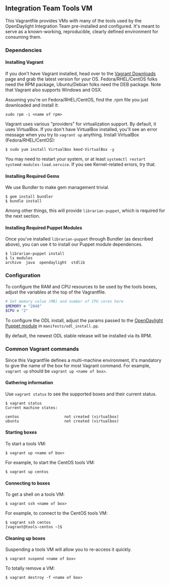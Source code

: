 ## Integration Team Tools VM

This Vagrantfile provides VMs with many of the tools used by the OpenDaylight Integration Team pre-installed and configured. It's meant to serve as a known-working, reproducible, clearly defined environment for consuming them.

### Dependencies

#### Installing Vagrant

If you don't have Vagrant installed, head over to the [Vagrant Downloads](https://www.vagrantup.com/downloads.html) page and grab the latest version for your OS. Fedora/RHEL/CentOS folks need the RPM package, Ubuntu/Debian folks need the DEB package. Note that Vagrant also supports Windows and OSX.

Assuming you're on Fedora/RHEL/CentOS, find the .rpm file you just downloaded and install it:

```ShellSession
sudo rpm -i <name of rpm>
```

Vagrant uses various "providers" for virtualization support. By default, it uses VirtualBox. If you don't have VirtualBox installed, you'll see an error message when you try to `vagrant up` anything. Install VirtualBox (Fedora/RHEL/CentOS):

```ShellSession
$ sudo yum install VirtualBox kmod-VirtualBox -y
```

You may need to restart your system, or at least `systemctl restart systemd-modules-load.service`. If you see Kernel-related errors, try that.

#### Installing Required Gems

We use Bundler to make gem management trivial.

```ShellSession
$ gem install bundler
$ bundle install
```

Among other things, this will provide `librarian-puppet`, which is required for the next section.

#### Installing Required Puppet Modules

Once you've installed `librarian-puppet` through Bundler (as described above), you can use it to install our Puppet module dependences.

```ShellSession
$ librarian-puppet install
$ ls modules
archive  java  opendaylight  stdlib
```

### Configuration

To configure the RAM and CPU resources to be used by the tools boxes, adjust the variables at the top of the Vagrantfile.

```ruby
# Set memory value (MB) and number of CPU cores here
$MEMORY = "2048"
$CPU = "2"
```

To configure the ODL install, adjust the params passed to the [OpenDaylight Puppet module](https://github.com/dfarrell07/puppet-opendaylight) in `manifests/odl_install.pp`.

By default, the newest ODL stable release will be installed via its RPM.

### Common Vagrant commands

Since this Vagrantfile defines a multi-machine environment, it's mandatory to give the name of the box for most Vagrant command. For example, `vagrant up` should be `vagrant up <name of box>`.

#### Gathering information

Use `vagrant status` to see the supported boxes and their current status.

```ShellSession
$ vagrant status
Current machine states:

centos                    not created (virtualbox)
ubuntu                    not created (virtualbox)
```

#### Starting boxes

To start a tools VM:

```ShellSession
$ vagrant up <name of box>
```

For example, to start the CentOS tools VM:

```ShellSession
$ vagrant up centos
```

#### Connecting to boxes

To get a shell on a tools VM:

```ShellSession
$ vagrant ssh <name of box>
```

For example, to connect to the CentOS tools VM:

```ShellSession
$ vagrant ssh centos
[vagrant@tools-centos ~]$
```

#### Cleaning up boxes

Suspending a tools VM will allow you to re-access it quickly.

```ShellSession
$ vagrant suspend <name of box>
```

To totally remove a VM:

```ShellSession
$ vagrant destroy -f <name of box>
```
